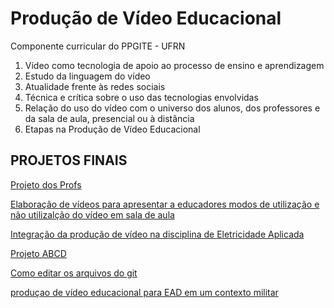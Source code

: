 # Produção de Vídeo Educacional
Componente curricular do PPGITE - UFRN

1. Vídeo como tecnologia de apoio ao processo de ensino e aprendizagem
1. Estudo da linguagem do vídeo
1. Atualidade frente às redes sociais
1. Técnica e crítica sobre o uso das tecnologias envolvidas
1. Relação do uso do vídeo com o universo dos alunos, dos professores e da sala de aula, presencial ou à distância
1. Etapas na Produção de Vídeo Educacional

## PROJETOS FINAIS

[Projeto dos Profs](aquilesakynara.md)

[Elaboração de vídeos para apresentar a educadores modos de utilização e não utilizalção do vídeo em sala de aula](PlayEduc.md)

[Integração da produção de vídeo na disciplina de Eletricidade Aplicada](t1.md)

[Projeto ABCD](GrupoABCD.md)

[Como editar os arquivos do git](https://www.markdownguide.org/basic-syntax)

[produçao de vídeo educacional para EAD em um contexto militar](Pand@.md)
